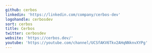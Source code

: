 ```yaml
---
github: cerbos
linkedin: 'https://linkedin.com/company/cerbos-dev'
logohandle: cerbosdev
sort: cerbos
title: Cerbos
twitter: cerbosdev
website: 'https://cerbos.dev/'
youtube: 'https://youtube.com/channel/UCSfAKV6Tkv2AHqNNknvXYPg'
---
```

